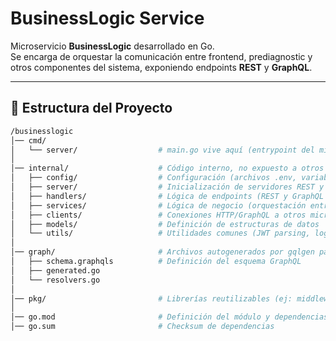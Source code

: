 # BusinessLogic Service

Microservicio **BusinessLogic** desarrollado en Go.  
Se encarga de orquestar la comunicación entre frontend, prediagnostic y otros componentes del sistema, 
exponiendo endpoints **REST** y **GraphQL**.

---

## 📂 Estructura del Proyecto

```bash
/businesslogic
│── cmd/
│   └── server/                  # main.go vive aquí (entrypoint del microservicio)
│
│── internal/                    # Código interno, no expuesto a otros módulos
│   ├── config/                  # Configuración (archivos .env, variables globales, setup de GraphQL/REST)
│   ├── server/                  # Inicialización de servidores REST y GraphQL
│   ├── handlers/                # Lógica de endpoints (REST y GraphQL resolvers)
│   ├── services/                # Lógica de negocio (orquestación entre componentes externos)
│   ├── clients/                 # Conexiones HTTP/GraphQL a otros microservicios
│   ├── models/                  # Definición de estructuras de datos
│   └── utils/                   # Utilidades comunes (JWT parsing, logging, errores)
│
│── graph/                       # Archivos autogenerados por gqlgen para GraphQL
│   ├── schema.graphqls          # Definición del esquema GraphQL
│   ├── generated.go
│   └── resolvers.go
│
│── pkg/                         # Librerías reutilizables (ej: middlewares)
│
│── go.mod                       # Definición del módulo y dependencias
│── go.sum                       # Checksum de dependencias
